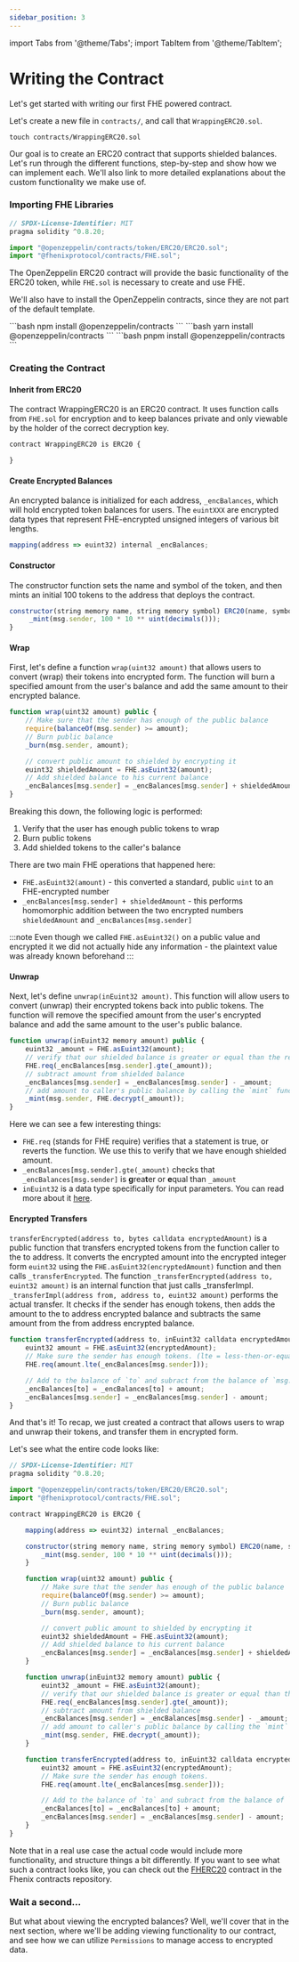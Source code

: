 ```yaml
---
sidebar_position: 3
---
```

import Tabs from '@theme/Tabs';
import TabItem from '@theme/TabItem';

# Writing the Contract

Let's get started with writing our first FHE powered contract.

Let's create a new file in `contracts/`, and call that `WrappingERC20.sol`.

```shell
touch contracts/WrappingERC20.sol
```

Our goal is to create an ERC20 contract that supports shielded balances. 
Let's run through the different functions, step-by-step and show how we can implement each. We'll also link to more detailed explanations about the custom functionality we make use of.

### Importing FHE Libraries

```javascript
// SPDX-License-Identifier: MIT
pragma solidity ^0.8.20;

import "@openzeppelin/contracts/token/ERC20/ERC20.sol";
import "@fhenixprotocol/contracts/FHE.sol";
```

The OpenZeppelin ERC20 contract will provide the basic functionality of the ERC20 token, while `FHE.sol` is necessary to create and use FHE. 

We'll also have to install the OpenZeppelin contracts, since they are not part of the default template.

<Tabs groupId="package-managers">
    <TabItem value="npm" label="npm">
        ```bash
        npm install @openzeppelin/contracts
        ```
    </TabItem>
    <TabItem value="yarn" label="yarn">
        ```bash
        yarn install @openzeppelin/contracts
        ```
    </TabItem>
    <TabItem value="pnpm" label="pnpm">
        ```bash
        pnpm install @openzeppelin/contracts
        ```
    </TabItem>
</Tabs>

### Creating the Contract

#### Inherit from ERC20

The contract WrappingERC20 is an ERC20 contract. It uses function calls from `FHE.sol` for encryption and to keep balances private and only viewable by the holder of the correct decryption key.

```javascript
contract WrappingERC20 is ERC20 {

}
```

#### Create Encrypted Balances

An encrypted balance is initialized for each address, `_encBalances`, which will hold encrypted token balances for users. The `euintXXX` are encrypted data types that represent FHE-encrypted unsigned integers of various bit lengths.
```javascript
mapping(address => euint32) internal _encBalances;
```

#### Constructor

The constructor function sets the name and symbol of the token, and then mints an initial 100 tokens to the address that deploys the contract.

```javascript
constructor(string memory name, string memory symbol) ERC20(name, symbol) {
     _mint(msg.sender, 100 * 10 ** uint(decimals()));
}
```

#### Wrap

First, let's define a function `wrap(uint32 amount)` that allows users to convert (wrap) their tokens into encrypted form. 
The function will burn a specified amount from the user's balance and add the same amount to their encrypted balance.

```javascript
function wrap(uint32 amount) public {
    // Make sure that the sender has enough of the public balance
    require(balanceOf(msg.sender) >= amount);
    // Burn public balance
    _burn(msg.sender, amount);

    // convert public amount to shielded by encrypting it
    euint32 shieldedAmount = FHE.asEuint32(amount);
    // Add shielded balance to his current balance
    _encBalances[msg.sender] = _encBalances[msg.sender] + shieldedAmount;
}
```

Breaking this down, the following logic is performed:

1. Verify that the user has enough public tokens to wrap
2. Burn public tokens
3. Add shielded tokens to the caller's balance

There are two main FHE operations that happened here:

* `FHE.asEuint32(amount)` - this converted a standard, public `uint` to an FHE-encrypted number
* `_encBalances[msg.sender] + shieldedAmount` - this performs homomorphic addition between the two encrypted numbers `shieldedAmount` and `_encBalances[msg.sender]`

:::note
Even though we called `FHE.asEuint32()` on a public value and encrypted it we did not actually hide any information - the plaintext value was already known beforehand
:::

#### Unwrap

Next, let's define `unwrap(inEuint32 amount)`. This function will allow users to convert (unwrap) their encrypted tokens back into public tokens. 
The function will remove the specified amount from the user's encrypted balance and add the same amount to the user's public balance.  

```javascript
function unwrap(inEuint32 memory amount) public {
    euint32 _amount = FHE.asEuint32(amount);
    // verify that our shielded balance is greater or equal than the requested amount. (gte = greater-than-or-equal)
    FHE.req(_encBalances[msg.sender].gte(_amount));
    // subtract amount from shielded balance
    _encBalances[msg.sender] = _encBalances[msg.sender] - _amount;
    // add amount to caller's public balance by calling the `mint` function
    _mint(msg.sender, FHE.decrypt(_amount));
}
```

Here we can see a few interesting things:

* `FHE.req` (stands for FHE require) verifies that a statement is true, or reverts the function. We use this to verify that we have enough shielded amount.
* `_encBalances[msg.sender].gte(_amount)` checks that `_encBalances[msg.sender]` is **g**rea**t**er or **e**qual than `_amount`
* `inEuint32` is a data type specifically for input parameters. You can read more about it [here](../../Writing%20Smart%20Contracts/User-Inputs.md).

#### Encrypted Transfers

`transferEncrypted(address to, bytes calldata encryptedAmount)` is a public function that transfers encrypted tokens from the function caller to the to address. It converts the encrypted amount into the encrypted integer form `euint32` using the `FHE.asEuint32(encryptedAmount)` function and then calls `_transferEncrypted`.
The function `_transferEncrypted(address to, euint32 amount)` is an internal function that just calls _transferImpl.
`_transferImpl(address from, address to, euint32 amount)` performs the actual transfer. It checks if the sender has enough tokens, then adds the amount to the to address encrypted balance and subtracts the same amount from the from address encrypted balance.

```javascript
function transferEncrypted(address to, inEuint32 calldata encryptedAmount) public {
    euint32 amount = FHE.asEuint32(encryptedAmount);
    // Make sure the sender has enough tokens. (lte = less-then-or-equal)
    FHE.req(amount.lte(_encBalances[msg.sender]));

    // Add to the balance of `to` and subract from the balance of `msg.sender`.
    _encBalances[to] = _encBalances[to] + amount;
    _encBalances[msg.sender] = _encBalances[msg.sender] - amount;
}
```

And that's it! To recap, we just created a contract that allows users to wrap and unwrap their tokens, and transfer them in encrypted form.

Let's see what the entire code looks like:

```javascript
// SPDX-License-Identifier: MIT
pragma solidity ^0.8.20;

import "@openzeppelin/contracts/token/ERC20/ERC20.sol";
import "@fhenixprotocol/contracts/FHE.sol";

contract WrappingERC20 is ERC20 {

    mapping(address => euint32) internal _encBalances;

    constructor(string memory name, string memory symbol) ERC20(name, symbol) {
        _mint(msg.sender, 100 * 10 ** uint(decimals()));
    }

    function wrap(uint32 amount) public {
        // Make sure that the sender has enough of the public balance
        require(balanceOf(msg.sender) >= amount);
        // Burn public balance
        _burn(msg.sender, amount);

        // convert public amount to shielded by encrypting it
        euint32 shieldedAmount = FHE.asEuint32(amount);
        // Add shielded balance to his current balance
        _encBalances[msg.sender] = _encBalances[msg.sender] + shieldedAmount;
    }

    function unwrap(inEuint32 memory amount) public {
        euint32 _amount = FHE.asEuint32(amount);
        // verify that our shielded balance is greater or equal than the requested amount 
        FHE.req(_encBalances[msg.sender].gte(_amount));
        // subtract amount from shielded balance
        _encBalances[msg.sender] = _encBalances[msg.sender] - _amount;
        // add amount to caller's public balance by calling the `mint` function
        _mint(msg.sender, FHE.decrypt(_amount));
    }

    function transferEncrypted(address to, inEuint32 calldata encryptedAmount) public {
        euint32 amount = FHE.asEuint32(encryptedAmount);
        // Make sure the sender has enough tokens.
        FHE.req(amount.lte(_encBalances[msg.sender]));

        // Add to the balance of `to` and subract from the balance of `from`.
        _encBalances[to] = _encBalances[to] + amount;
        _encBalances[msg.sender] = _encBalances[msg.sender] - amount;
    }
}
```

Note that in a real use case the actual code would include more functionality, and structure things a bit differently. 
If you want to see what such a contract looks like, you can check out the [FHERC20](https://github.com/FhenixProtocol/fhenix-contracts/blob/main/contracts/experimental/token/FHERC20/FHERC20.sol) contract in the Fhenix contracts repository.

### Wait a second...

But what about viewing the encrypted balances? Well, we'll cover that in the next section, where we'll be adding viewing 
functionality to our contract, and see how we can utilize `Permissions` to manage access to encrypted data.
